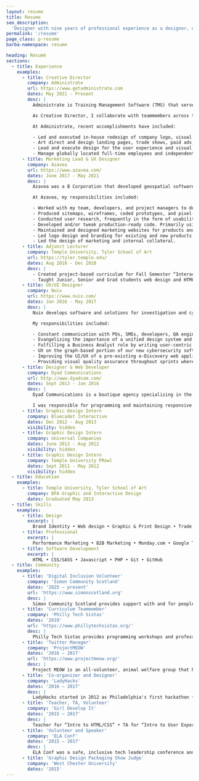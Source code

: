 ```yaml
---
layout: resume
title: Resume
seo_description:
  'Designer with nine years of professional experience as a designer, design leader, and web developer.'
permalink: '/resume'
page_class: p-resume
barba-namespace: resume

heading: Résumé
sections:
  - title: Experience
    examples:
      - title: Creative Director
        company: Administrate
        url: https://www.getadministrate.com
        dates: May 2021 - Present
        desc: |
          Administrate is Training Management Software (TMS) that serves as learning tech infrastructure for enterprise training.

          As Creative Director, I collaborate with teammembers across the company to further develop Administrate's brand. Working with our Marketing Team, I also leverage my past experience as a front-end web developer and user experience designer to improve how customers and potential customers interact with our brand through digital channels.

          At Administrate, recent accomplishments have included:

          - Led and executed in-house redesign of company logo, visual identity, and brand architecture strategy. Engaged Senior Leadership Team in workshops to clarify our brand personality and coordinated execution across all functions of the business.
          - Art direct and design landing pages, trade shows, paid ads, social media, and email marketing. 
          - Lead and execute design for the user experience and visual design of marketing website and landing pages.
          - Manage globally located full-time employees and independent contractors, ranging from junior to mid-level specialists in Organic Growth, Web Production, Web Development, Design, Video Production, and Social Media. 
      - title: Marketing Lead & UX Designer
        company: Azavea
        url: https://www.azavea.com/
        dates: June 2017 - May 2021
        desc: |
          Azavea was a B Corporation that developed geospatial software and data analytics for the web. Their mission was to apply state-of-the-art geospatial technology for civic, social, and environmental impact. 

          At Azavea, my responsibilities included:

          - Worked with my team, developers, and project managers to design websites and web applications from a user-centric point of view. I worked on projects from conception all the way through production.
          - Produced sitemaps, wireframes, coded prototypes, and pixel-perfect designs.
          - Conducted user research, frequently in the form of usability tests and user interviews.
          - Developed and/or tweak production-ready code. Primarily using HTML, CSS/SASS, and Javascript or React with an eye on accessibility and semantic markup.
          - Maintained and designed marketing websites for products and company microsites.
          - Led logo design and branding for existing and new products.
          - Led the design of marketing and internal collateral.
      - title: Adjunct Lecturer
        company: Temple University, Tyler School of Art
        url: https://tyler.temple.edu/
        dates: Aug 2018 - Dec 2018
        desc: |
          - Created project-based curriculum for Fall Semester “Interactive Design” course for Tyler School of Art BFA Program.
          - Taught Junior, Senior and Grad students web design and HTML, CSS, and jQuery web development skills.
      - title: UX/UI Designer
        company: Nuix
        url: https://www.nuix.com/
        dates: Jan 2016 - May 2017
        desc: |
          Nuix develops software and solutions for investigation and cybersecurity incident response.

          My responsibilities included: 

          - Constant communication with POs, SMEs, developers, QA engineers, and scrummasters in an Agile environment to produce wireframes and high-fidelity designs.
          - Evangelizing the importance of a unified design system and presenting business reasons for developing a dynamic pattern library with our frontend development team.
          - Fulfilling a Business Analyst role by writing user-centric tickets in Jira.
          - UX on the graph-based portion of our new cybersecurity software which required directly interfacing with UK-based colleagues, designing wireframes and high-fidelities alongside developers, and documenting features in Confluence for QA and those outside of the scrum team.
          - Improving the UI/UX of a pre-existing e-Discovery web application.
          - Providing visual quality assurance throughout sprints where needed.
      - title: Designer & Web Developer
        company: Dyad Communications
        url: http://www.dyadcom.com/
        dates: Sept 2013 - Jan 2016
        desc: |
          Dyad Communications is a boutique agency specializing in the delivery of web experiences for high-end architects and interior designers. My role included a significant amount of direct client interaction throughout the design, development and delivery process as well as the mentoring of Dyad’s more junior developers.

          I was responsible for programming and maintaining responsive websites using HTML5, CSS3, jQuery, the Sencha Touch framework, PHP and PHP-based content management systems. Beyond my day-to-day duties, I championed and managed Dyad’s migration from SVN to Git version control and the company’s transition from the ExpressionEngine content management system to WordPress.
      - title: Graphic Design Intern
        company: Bluecadet Interactive
        dates: Dec 2012 - Aug 2013
        visibility: hidden
      - title: Graphic Design Intern
        company: Universal Companies
        dates: June 2012 - Aug 2012
        visibility: hidden
      - title: Graphic Design Intern
        company: Temple University PRowl
        dates: Sept 2011 - May 2012
        visibility: hidden
  - title: Education
    examples:
      - title: Temple University, Tyler School of Art
        company: BFA Graphic and Interactive Design
        dates: Graduated May 2013
  - title: Skills
    examples:
      - title: Design
        excerpt: |
          Brand Identity • Web design • Graphic & Print Design • Trade Show Design • Figma • Photoshop • Illustrator • InDesign • AfterEffects • Premiere • Illustration • Social media • Discovery • A/B testing
      - title: Professional
        excerpt: |
          Performance Marketing • B2B Marketing • Monday.com • Google Tag Manager/Analytics • Microsoft Word • Microsoft Excel • G Suite • Miro • Atlassian
      - title: Software Development
        excerpt: |
          HTML • CSS/SASS • Javascript • PHP • Git • GitHub
  - title: Community
    examples:
      - title: 'Digital Inclusion Volunteer'
        company: 'Simon Community Scotland'
        dates: '2025 – present'
        url: 'https://www.simonscotland.org'
        desc: |
          Simon Community Scotland provides support with and for people affected by homelessness. Through their Edinburgh and Glasgow hubs, they provide information, advice, care, support, accommodation, and homes. I am a volunteer with the Digital Inclusion program, through which I help people get connected through devices, data, and/or support. Our goal is to help people get and stay connected to their communities, families, and responsibilities digitally. 
      - title: 'Curriculum Teammember'
        company: 'Philly Tech Sistas'
        dates: '2019'
        url: 'https://www.phillytechsistas.org/'
        desc: |
          Philly Tech Sistas provides programming workshops and professional development events for women of color. I joined the curriculum team for their first year of classes in 2019. On that team, provided input and feedback on courses created by other team-members, co-wrote the first part of the HTML and CSS course and co-taught the first iteration of the class.
      - title: 'Twitter Manager'
        company: 'ProjectMEOW'
        dates: '2016 – 2017'
        url: 'https://www.projectmeow.org/'
        desc: |
          Project MEOW is an all-volunteer, animal welfare group that helps residents humanely reduce their feral and stray cat populations. I worked with the organization as their Twitter Manager in 2016 and 2017 and worked with their Executive Director on a poster campaign.
      - title: 'Co-organizer and Designer'
        company: 'LadyHacks'
        dates: '2016 – 2017'
        desc: |
          LadyHacks started in 2012 as Philadelphia's first hackathon for women. I was a co-organizer in 2016 and 2017. In addition to working with the rest of the team on planning and executing the event, I was responsible for designing and developing its identity and website.
      - title: 'Teacher, TA, Volunteer'
        company: 'Girl Develop It'
        dates: '2015 – 2017'
        desc: |
          Teacher for “Intro to HTML/CSS” • TA for “Intro to User Experience” and “Intro to Writing SVG”
      - title: 'Volunteer and Speaker'
        company: 'ELA Conf'
        dates: '2015 – 2017'
        desc: |
          ELA Conf was a safe, inclusive tech leadership conference and community for adult womxn, trans men, and genderqueer people to connect. I volunteered at the conference in 2015 and 2016, and also gave two talks, one about toxic workplaces at the 2017 conference and another called “Teaching with Illustrations” in 2015.
      - title: 'Graphic Design Packaging Show Judge'
        company: 'West Chester University'
        dates: '2015'
---
```

